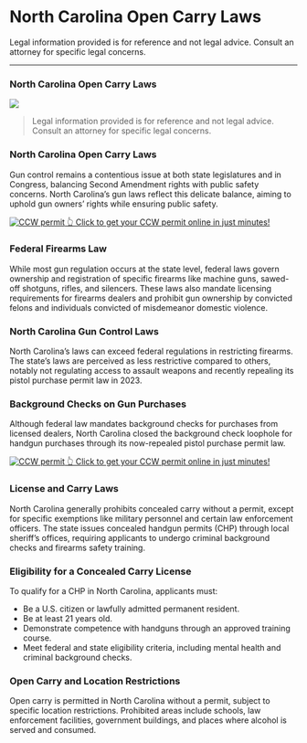 # North Carolina Open Carry Laws

Legal information provided is for reference and not legal advice. Consult an attorney for specific legal concerns. 

* * *

### North Carolina Open Carry Laws

![](https://cdn-images-1.medium.com/max/800/1*zpcVYiQs0Oczq8xY38z3YQ.png)

> Legal information provided is for reference and not legal advice. Consult an attorney for specific legal concerns.

### North Carolina Open Carry Laws

Gun control remains a contentious issue at both state legislatures and in Congress, balancing Second Amendment rights with public safety concerns. North Carolina’s gun laws reflect this delicate balance, aiming to uphold gun owners’ rights while ensuring public safety.

<a href="https://serp.ly/ccw">
<div>
    <img src="https://cdn-images-1.medium.com/max/1200/1*aCmvRhaa5Xjz4zDZxHzAjg.png" alt="CCW permit">
    👆 Click to get your CCW permit online in just minutes!
</div>
</a>

### Federal Firearms Law

While most gun regulation occurs at the state level, federal laws govern ownership and registration of specific firearms like machine guns, sawed-off shotguns, rifles, and silencers. These laws also mandate licensing requirements for firearms dealers and prohibit gun ownership by convicted felons and individuals convicted of misdemeanor domestic violence.

### North Carolina Gun Control Laws

North Carolina’s laws can exceed federal regulations in restricting firearms. The state’s laws are perceived as less restrictive compared to others, notably not regulating access to assault weapons and recently repealing its pistol purchase permit law in 2023.

### Background Checks on Gun Purchases

Although federal law mandates background checks for purchases from licensed dealers, North Carolina closed the background check loophole for handgun purchases through its now-repealed pistol purchase permit law.


<a href="https://serp.ly/ccw">
<div>
    <img src="https://cdn-images-1.medium.com/max/1200/1*TMCVgNoKp2NAtvLSAMkaJg.png" alt="CCW permit">
    👆 Click to get your CCW permit online in just minutes!
</div>
</a>


### License and Carry Laws

North Carolina generally prohibits concealed carry without a permit, except for specific exemptions like military personnel and certain law enforcement officers. The state issues concealed handgun permits (CHP) through local sheriff’s offices, requiring applicants to undergo criminal background checks and firearms safety training.

### Eligibility for a Concealed Carry License

To qualify for a CHP in North Carolina, applicants must:

  * Be a U.S. citizen or lawfully admitted permanent resident.
  * Be at least 21 years old.
  * Demonstrate competence with handguns through an approved training course.
  * Meet federal and state eligibility criteria, including mental health and criminal background checks.



### Open Carry and Location Restrictions

Open carry is permitted in North Carolina without a permit, subject to specific location restrictions. Prohibited areas include schools, law enforcement facilities, government buildings, and places where alcohol is served and consumed.



